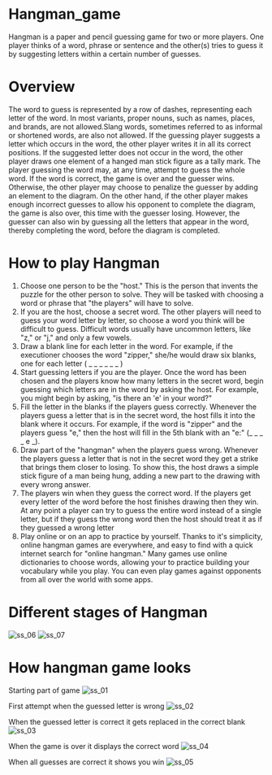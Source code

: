 # Hangman_game
Hangman is a paper and pencil guessing game for two or more players. One player thinks of a word, phrase or sentence and the other(s) tries to guess it by suggesting letters within a certain number of guesses. 

# Overview
The word to guess is represented by a row of dashes, representing each letter of the word. In most variants, proper nouns, such as names, places, and brands, are not allowed.Slang words, sometimes referred to as informal or shortened words, are also not allowed. If the guessing player suggests a letter which occurs in the word, the other player writes it in all its correct positions. If the suggested letter does not occur in the word, the other player draws one element of a hanged man stick figure as a tally mark.
The player guessing the word may, at any time, attempt to guess the whole word. If the word is correct, the game is over and the guesser wins. Otherwise, the other player may choose to penalize the guesser by adding an element to the diagram. On the other hand, if the other player makes enough incorrect guesses to allow his opponent to complete the diagram, the game is also over, this time with the guesser losing. However, the guesser can also win by guessing all the letters that appear in the word, thereby completing the word, before the diagram is completed.

# How to play Hangman
1. Choose one person to be the "host." This is the person that invents the puzzle for the other person to solve. They will be tasked with choosing a word or phrase that "the players" will have to solve.
2. If you are the host, choose a secret word. The other players will need to guess your word letter by letter, so choose a word you think will be difficult to guess. Difficult words usually have uncommon letters, like "z," or "j," and only a few vowels.
3. Draw a blank line for each letter in the word. For example, if the executioner chooses the word "zipper," she/he would draw six blanks, one for each letter ( _ _ _ _ _ _ )
4. Start guessing letters if you are the player. Once the word has been chosen and the players know how many letters in the secret word, begin guessing which letters are in the word by asking the host. For example, you might begin by asking, "is there an 'e' in your word?"
5. Fill the letter in the blanks if the players guess correctly. Whenever the players guess a letter that is in the secret word, the host fills it into the blank where it occurs. For example, if the word is "zipper" and the players guess "e," then the host will fill in the 5th blank with an "e:" (_ _ _ _ e _).
6. Draw part of the "hangman" when the players guess wrong. Whenever the players guess a letter that is not in the secret word they get a strike that brings them closer to losing. To show this, the host draws a simple stick figure of a man being hung, adding a new part to the drawing with every wrong answer.
7. The players win when they guess the correct word. If the players get every letter of the word before the host finishes drawing then they win. At any point a player can try to guess the entire word instead of a single letter, but if they guess the wrong word then the host should treat it as if they guessed a wrong letter
8. Play online or on an app to practice by yourself. Thanks to it's simplicity, online hangman games are everywhere, and easy to find with a quick internet search for "online hangman." Many games use online dictionaries to choose words, allowing your to practice building your vocabulary while you play. You can even play games against opponents from all over the world with some apps.

# Different stages of Hangman
![ss_06](https://user-images.githubusercontent.com/73355893/123518591-353c2400-d6c4-11eb-8be6-8e7c76c97cfd.png)
![ss_07](https://user-images.githubusercontent.com/73355893/123518597-38cfab00-d6c4-11eb-9d54-d4cf07d5823c.png)


# How hangman game looks
Starting part of game
![ss_01](https://user-images.githubusercontent.com/73355893/123518220-9236da80-d6c2-11eb-9d03-62321a7accea.png)

First attempt when the guessed letter is wrong
![ss_02](https://user-images.githubusercontent.com/73355893/123518287-d5914900-d6c2-11eb-881b-cd12ad45c034.png)

When the guessed letter is correct it gets replaced in the correct blank
![ss_03](https://user-images.githubusercontent.com/73355893/123518306-f194ea80-d6c2-11eb-90e3-a94c02a85f45.png)

When the game is over it displays the correct word
![ss_04](https://user-images.githubusercontent.com/73355893/123518337-0ec9b900-d6c3-11eb-8db5-1ace910ff60f.png)

When all guesses are correct it shows you win
![ss_05](https://user-images.githubusercontent.com/73355893/123518397-52bcbe00-d6c3-11eb-8baa-5750d0064254.png)






